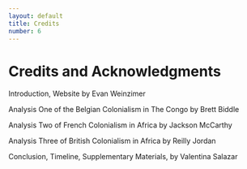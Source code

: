 ```yaml
---
layout: default
title: Credits
number: 6
---
```


# Credits and Acknowledgments
Introduction, Website by Evan Weinzimer

Analysis One of the Belgian Colonialism in The Congo by Brett Biddle 

Analysis Two of French Colonialism in Africa by Jackson McCarthy

Analysis Three of British Colonialism in Africa by Reilly Jordan

Conclusion, Timeline, Supplementary Materials, by Valentina Salazar
